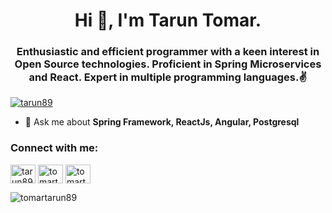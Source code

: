 <h1 align="center">Hi 👋, I'm Tarun Tomar.</h1>
<h3 align="center">Enthusiastic and efficient programmer with a keen interest in Open Source technologies. Proficient in Spring Microservices and React. Expert in multiple programming languages.✌</h3>

<p align="left"> <a href="https://twitter.com/tarun89" target="blank"><img src="https://img.shields.io/twitter/follow/tarun89?logo=twitter&style=for-the-badge" alt="tarun89" /></a> </p>

- 💬 Ask me about **Spring Framework, ReactJs, Angular, Postgresql**

<p align="left">
<h3 align="left">Connect with me:</h3>
<a href="https://twitter.com/tarun89" target="blank"><img align="center" src="https://cdn.jsdelivr.net/npm/simple-icons@3.0.1/icons/twitter.svg" alt="tarun89" height="30" width="40" /></a>
<a href="https://linkedin.com/in/tomartarun" target="blank"><img align="center" src="https://cdn.jsdelivr.net/npm/simple-icons@3.0.1/icons/linkedin.svg" alt="tomartarun" height="30" width="40" /></a>
<a href="https://www.hackerrank.com/tomartarun89" target="blank"><img align="center" src="https://cdn.jsdelivr.net/npm/simple-icons@3.0.1/icons/hackerrank.svg" alt="tomartarun89" height="30" width="40" /></a>

<p><img align="center" src="https://github-readme-stats.vercel.app/api/top-langs/?username=tomartarun89&layout=compact" alt="tomartarun89" /></p>
